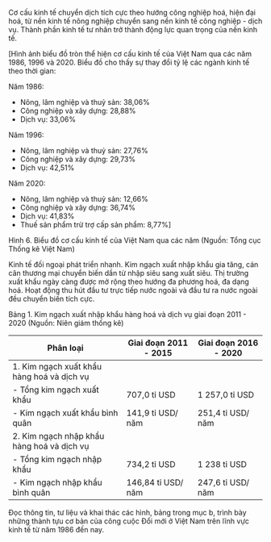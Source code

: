 Cơ cấu kinh tế chuyển dịch tích cực theo hướng công nghiệp hoá, hiện đại hoá, từ nền kinh tế nông nghiệp chuyển sang nền kinh tế công nghiệp - dịch vụ. Thành phần kinh tế tư nhân trở thành động lực quan trọng của nền kinh tế.

[Hình ảnh biểu đồ tròn thể hiện cơ cấu kinh tế của Việt Nam qua các năm 1986, 1996 và 2020. Biểu đồ cho thấy sự thay đổi tỷ lệ các ngành kinh tế theo thời gian:

Năm 1986:
- Nông, lâm nghiệp và thuỷ sản: 38,06%
- Công nghiệp và xây dựng: 28,88%
- Dịch vụ: 33,06%

Năm 1996:
- Nông, lâm nghiệp và thuỷ sản: 27,76%
- Công nghiệp và xây dựng: 29,73%
- Dịch vụ: 42,51%

Năm 2020:
- Nông, lâm nghiệp và thuỷ sản: 12,66%
- Công nghiệp và xây dựng: 36,74%
- Dịch vụ: 41,83%
- Thuế sản phẩm trừ trợ cấp sản phẩm: 8,77%]

Hình 6. Biểu đồ cơ cấu kinh tế của Việt Nam qua các năm
(Nguồn: Tổng cục Thống kê Việt Nam)

Kinh tế đối ngoại phát triển nhanh. Kim ngạch xuất nhập khẩu gia tăng, cán cân thương mại chuyển biến dần từ nhập siêu sang xuất siêu. Thị trường xuất khẩu ngày càng được mở rộng theo hướng đa phương hoá, đa dạng hoá. Hoạt động thu hút đầu tư trực tiếp nước ngoài và đầu tư ra nước ngoài đều chuyển biến tích cực.

Bảng 1. Kim ngạch xuất nhập khẩu hàng hoá và dịch vụ giai đoạn 2011 - 2020
(Nguồn: Niên giám thống kê)

Phân loại | Giai đoạn 2011 - 2015 | Giai đoạn 2016 - 2020
--- | --- | ---
1. Kim ngạch xuất khẩu hàng hoá và dịch vụ | | 
- Tổng kim ngạch xuất khẩu | 707,0 tỉ USD | 1 257,0 tỉ USD
- Kim ngạch xuất khẩu bình quân | 141,9 tỉ USD/ năm | 251,4 tỉ USD/ năm
2. Kim ngạch nhập khẩu hàng hoá và dịch vụ | | 
- Tổng kim ngạch nhập khẩu | 734,2 tỉ USD | 1 238 tỉ USD
- Kim ngạch nhập khẩu bình quân | 146,84 tỉ USD/ năm | 247,6 tỉ USD/ năm

Đọc thông tin, tư liệu và khai thác các hình, bảng trong mục b, trình bày những thành tựu cơ bản của công cuộc Đổi mới ở Việt Nam trên lĩnh vực kinh tế từ năm 1986 đến nay.